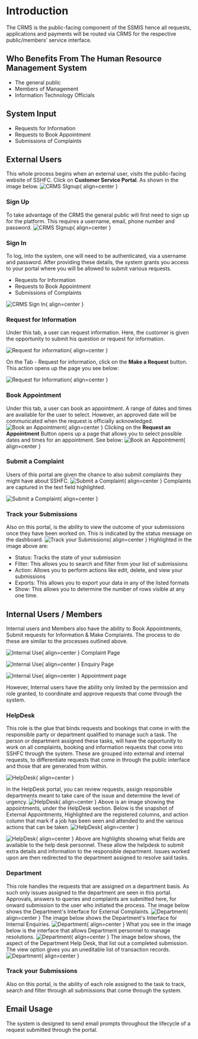 # Introduction

The CRMS is the public-facing component of the SSMIS hence all requests, applications and payments will be routed via CRMS for the respective public/members’ service interface.

## Who Benefits From The Human Resource Management System

-  The general public
-  Members of Management
-  Information Technology Officials

## System Input

- Requests for Information
- Requests to Book Appointment
- Submissions of Complaints

## External Users

This whole process begins when an external user, visits the public-facing website of SSHFC. Click on **Customer Service Portal**. As shown in the image below.
![CRMS SIgnup](img/1crms.png){ align=center }


### Sign Up

To take advantage of the CRMS the general public will first need to sign up for the platform. 
This requires a username, email, phone number and password.
![CRMS SIgnup](img/3crms.png){ align=center }


### Sign In

To log, into the system, one will need to be authenticated, via a username and password. After providing these details, the system grants you access to your portal where you will be allowed to submit various requests.

- Requests for Information
- Requests to Book Appointment
- Submissions of Complaints
 
 ![CRMS Sign In](img/2crms.png){ align=center }
### Request for Information

Under this tab, a user can request information.
Here, the customer is given the opportunity to submit his question or request for information.

![Request for information](img/4crms.png){ align=center }

On the Tab - Request for information, click on the **Make a Request** button. This action opens up the page you see below:

![Request for Information](img/8crms.png){ align=center }

### Book Appointment

Under this tab, a user can book an appointment.
A range of dates and times are available for the user to select. However, an approved date will be communicated when the request is officially acknowledged.
![Book an Appointment](img/5crms.png){ align=center }
Clicking on the **Request an Appointment** Button opens up a page that allows you to select possible dates and times for an appointment. See below:
![Book an Appointment](img/6crms.png){ align=center }
### Submit a Complaint

Users of this portal are given the chance to also submit complaints they might have about SSHFC.
![Submit a Complaint](img/9crms.png){ align=center }
Complaints are captured in the text field highlighted.

![Submit a Complaint](img/7crms.png){ align=center }

### Track your Submissions

Also on this portal, is the ability to view the outcome of your submissions once they have been worked on.
This is indicated by the status message on the dashboard.
![Track your Submissions](img/10crms.png){ align=center }
Highlighted in the image above are:

- Status: Tracks the state of your submission
- Filter: This allows you to search and filter from your list of submissions
- Action: Allows you to perform actions like edit, delete, and view your submissions
- Exports: This allows you to export your data in any of the listed formats
- Show: This allows you to determine the number of rows visible at any one time.


## Internal Users / Members

Internal users and Members also have the ability to Book Appointments, Submit requests for Information & Make Complaints. 
The process to do these are similar to the processes outlined above.

![Internal Use](img/11crms.png){ align=center }
Complaint Page

![Internal Use](img/12crms.png){ align=center }
Enquiry Page

![Internal Use](img/13crms.png){ align=center }
Appointment page

However, Internal users have the ability only limited by the permission and role granted, to coordinate and approve requests that come through the system.

### HelpDesk

This role is the glue that binds requests and bookings that come in with the responsible party or department qualified to manage such a task.
The person or department assigned these tasks, will have the opportunity to work on all complaints, booking and information requests that come into SSHFC through the system.
These are grouped into external and internal requests, to differentiate requests that come in through the public interface and those that are generated from within.

![HelpDesk](img/17crms.png){ align=center }

In the HelpDesk portal, you can review requests, assign responsible departments meant to take care of the issue and determine the level of urgency.
![HelpDesk](img/14crms.png){ align=center }
Above is an image showing the appointments, under the HelpDesk section.
Below is the snapshot of External Appointments, Highlighted are the registered columns, and action column that mark if a job has been seen and attended to and the various actions that can be taken. 
![HelpDesk](img/15crms.png){ align=center }

![HelpDesk](img/16crms.png){ align=center }
Above are highlights showing what fields are available to the help desk personnel. These allow the helpdesk to submit extra details and information to the responsible department.
Issues worked upon are then redirected to the department assigned to resolve said tasks.

### Department
This role handles the requests that are assigned on a department basis. As such only issues assigned to the department are seen in this portal.
Approvals, answers to queries and complaints are submitted here, for onward submission to the user who initiated the process.
The image below shows the Department's Interface for External Complaints.
![Department](img/18crms.png){ align=center }
The image below shows the Department's Interface for Internal Enquiries.
![Department](img/19crms.png){ align=center }
What you see in the image below is the interface that allows Department personnel to manage resolutions.
![Department](img/21crms.png){ align=center }
The image below shows, the aspect of the Department Help Desk, that list out a completed submission. The view option gives you an uneditable list of transaction records.
![Department](img/20crms.png){ align=center }
### Track your Submissions

Also on this portal,  is the ability of each role assigned to the task to track, search and filter through all submissions that come through the system.

## Email Usage
The system is designed to send email prompts throughout the lifecycle of a request submitted through the portal.